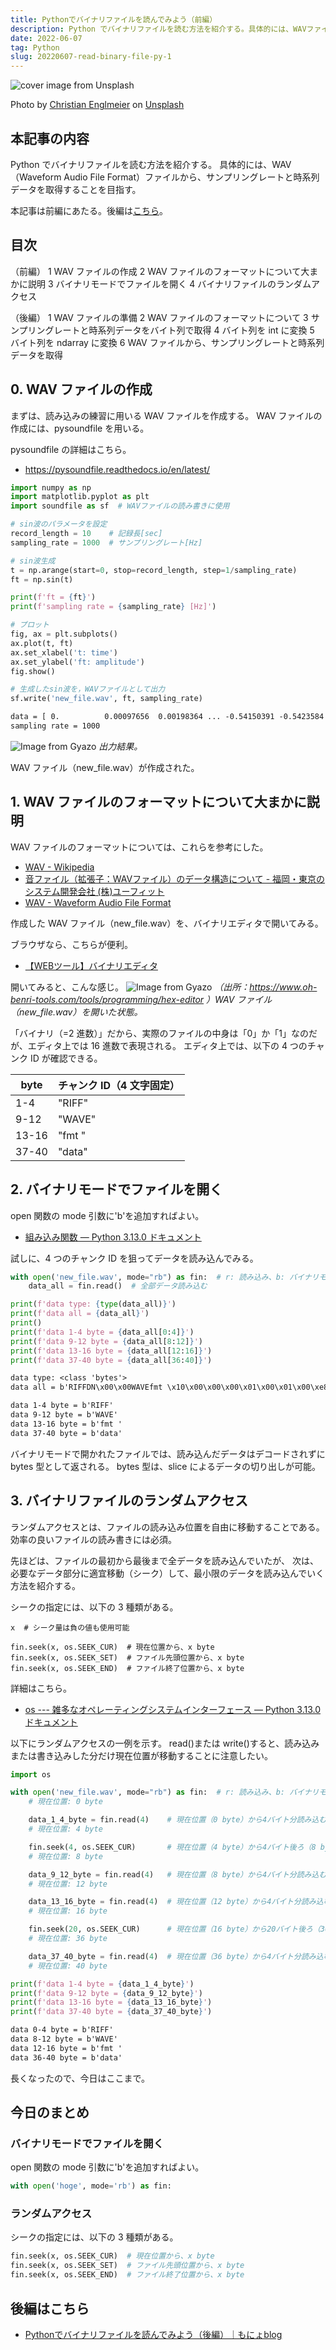 ```yaml
---
title: Pythonでバイナリファイルを読んでみよう（前編）
description: Python でバイナリファイルを読む方法を紹介する。具体的には、WAVファイルからサンプリングレートと時系列データを取得することを目指す。
date: 2022-06-07
tag: Python
slug: 20220607-read-binary-file-py-1
---
```


![cover image from Unsplash](/assets/blog/20220607-read-binary-file-py-1/cover.webp)

Photo by [Christian Englmeier](https://unsplash.com/photos/QwIgqvA4-go) on [Unsplash](https://unsplash.com/)

## 本記事の内容

Python でバイナリファイルを読む方法を紹介する。
具体的には、WAV（Waveform Audio File Format）ファイルから、サンプリングレートと時系列データを取得することを目指す。

本記事は前編にあたる。後編は[こちら](https://www.monyoblog.com/posts/20220710-read-binary-file-py-2/)。

## 目次

（前編）
1 WAV ファイルの作成
2 WAV ファイルのフォーマットについて大まかに説明
3 バイナリモードでファイルを開く
4 バイナリファイルのランダムアクセス

（後編）
1 WAV ファイルの準備
2 WAV ファイルのフォーマットについて
3 サンプリングレートと時系列データをバイト列で取得
4 バイト列を int に変換
5 バイト列を ndarray に変換
6 WAV ファイルから、サンプリングレートと時系列データを取得

## 0. WAV ファイルの作成

まずは、読み込みの練習に用いる WAV ファイルを作成する。
WAV ファイルの作成には、pysoundfile を用いる。

pysoundfile の詳細はこちら。

- https://pysoundfile.readthedocs.io/en/latest/

```python
import numpy as np
import matplotlib.pyplot as plt
import soundfile as sf  # WAVファイルの読み書きに使用

# sin波のパラメータを設定
record_length = 10    # 記録長[sec]
sampling_rate = 1000  # サンプリングレート[Hz]

# sin波生成
t = np.arange(start=0, stop=record_length, step=1/sampling_rate)
ft = np.sin(t)

print(f'ft = {ft}')
print(f'sampling rate = {sampling_rate} [Hz]')

# プロット
fig, ax = plt.subplots()
ax.plot(t, ft)
ax.set_xlabel('t: time')
ax.set_ylabel('ft: amplitude')
fig.show()

# 生成したsin波を，WAVファイルとして出力
sf.write('new_file.wav', ft, sampling_rate)
```

```txt
data = [ 0.          0.00097656  0.00198364 ... -0.54150391 -0.5423584 -0.54318237]
sampling rate = 1000
```

![Image from Gyazo](https://i.gyazo.com/5f00546eb9008038138b6ed9281b5a6b.png)
_出力結果。_

WAV ファイル（new_file.wav）が作成された。

## 1. WAV ファイルのフォーマットについて大まかに説明

WAV ファイルのフォーマットについては、これらを参考にした。

- [WAV - Wikipedia](https://ja.wikipedia.org/wiki/WAV)
- [音ファイル（拡張子：WAVファイル）のデータ構造について - 福岡・東京のシステム開発会社 (株)ユーフィット](https://www.youfit.co.jp/archives/1418)
- [WAV - Waveform Audio File Format](https://docs.fileformat.com/audio/wav/)

作成した WAV ファイル（new_file.wav）を、バイナリエディタで開いてみる。

ブラウザなら、こちらが便利。

- [【WEBツール】バイナリエディタ](https://www.oh-benri-tools.com/tools/programming/hex-editor)

開いてみると、こんな感じ。
![Image from Gyazo](https://i.gyazo.com/a0d7260ccaa3f6f7546527ce9379b336.png)
_（出所：https://www.oh-benri-tools.com/tools/programming/hex-editor ）WAV ファイル（new_file.wav）を開いた状態。_

「バイナリ（=2 進数）」だから、実際のファイルの中身は「0」か「1」なのだが、エディタ上では 16 進数で表現される。
エディタ上では、以下の 4 つのチャンク ID が確認できる。

| byte  | チャンク ID（4 文字固定） |
| ----- | ------------------------- |
| 1-4   | "RIFF"                    |
| 9-12  | "WAVE"                    |
| 13-16 | "fmt "                    |
| 37-40 | "data"                    |

## 2. バイナリモードでファイルを開く

open 関数の mode 引数に'b'を追加すればよい。

- [組み込み関数 — Python 3.13.0 ドキュメント](https://docs.python.org/ja/3/library/functions.html?highlight=open#open)

試しに、4 つのチャンク ID を狙ってデータを読み込んでみる。

```python
with open('new_file.wav', mode="rb") as fin:  # r: 読み込み、b: バイナリモード
    data_all = fin.read()  # 全部データ読み込む

print(f'data type: {type(data_all)}')
print(f'data all = {data_all}')
print()
print(f'data 1-4 byte = {data_all[0:4]}')
print(f'data 9-12 byte = {data_all[8:12]}')
print(f'data 13-16 byte = {data_all[12:16]}')
print(f'data 37-40 byte = {data_all[36:40]}')
```

```txt
data type: <class 'bytes'>
data all = b'RIFFDN\x00\x00WAVEfmt \x10\x00\x00\x00\x01\x00\x01\x00\xe8\x03\x00\x00\xd0\x07\x00\x00\x02\x00\x10\x00data N\x00\x00\x00\x00 \x00A\x00b\x00\x83\x00\xa3\x00\xc4\x00\xe5\x00\x06\x01&\x01G\x01h\x01\x89\x01\xa9\x01\xca ...(省略)'

data 1-4 byte = b'RIFF'
data 9-12 byte = b'WAVE'
data 13-16 byte = b'fmt '
data 37-40 byte = b'data'
```

バイナリモードで開かれたファイルでは、読み込んだデータはデコードされずに bytes 型として返される。
bytes 型は、slice によるデータの切り出しが可能。

## 3. バイナリファイルのランダムアクセス

ランダムアクセスとは、ファイルの読み込み位置を自由に移動することである。
効率の良いファイルの読み書きには必須。

先ほどは、ファイルの最初から最後まで全データを読み込んでいたが、
次は、必要なデータ部分に適宜移動（シーク）して、最小限のデータを読み込んでいく方法を紹介する。

シークの指定には、以下の 3 種類がある。

```python:
x  # シーク量は負の値も使用可能

fin.seek(x, os.SEEK_CUR)  # 現在位置から、x byte
fin.seek(x, os.SEEK_SET)  # ファイル先頭位置から、x byte
fin.seek(x, os.SEEK_END)  # ファイル終了位置から、x byte
```

詳細はこちら。

- [os --- 雑多なオペレーティングシステムインターフェース — Python 3.13.0 ドキュメント](https://docs.python.org/ja/3/library/os.html?highlight=seek#os.lseek)

以下にランダムアクセスの一例を示す。
read()または write()すると、読み込みまたは書き込みした分だけ現在位置が移動することに注意したい。

```python
import os

with open('new_file.wav', mode="rb") as fin:  # r: 読み込み、b: バイナリモード
    # 現在位置: 0 byte

    data_1_4_byte = fin.read(4)    # 現在位置（0 byte）から4バイト分読み込む
    # 現在位置: 4 byte

    fin.seek(4, os.SEEK_CUR)       # 現在位置（4 byte）から4バイト後ろ（8 byte）に移動
    # 現在位置: 8 byte

    data_9_12_byte = fin.read(4)   # 現在位置（8 byte）から4バイト分読み込む
    # 現在位置: 12 byte

    data_13_16_byte = fin.read(4)  # 現在位置（12 byte）から4バイト分読み込む
    # 現在位置: 16 byte

    fin.seek(20, os.SEEK_CUR)      # 現在位置（16 byte）から20バイト後ろ（36 byte）に移動
    # 現在位置: 36 byte

    data_37_40_byte = fin.read(4)  # 現在位置（36 byte）から4バイト分読み込む
    # 現在位置: 40 byte

print(f'data 1-4 byte = {data_1_4_byte}')
print(f'data 9-12 byte = {data_9_12_byte}')
print(f'data 13-16 byte = {data_13_16_byte}')
print(f'data 37-40 byte = {data_37_40_byte}')
```

```txt
data 0-4 byte = b'RIFF'
data 8-12 byte = b'WAVE'
data 12-16 byte = b'fmt '
data 36-40 byte = b'data'
```

長くなったので、今日はここまで。

## 今日のまとめ

### バイナリモードでファイルを開く

open 関数の mode 引数に'b'を追加すればよい。

```python
with open('hoge', mode='rb') as fin:
```

### ランダムアクセス

シークの指定には、以下の 3 種類がある。

```python
fin.seek(x, os.SEEK_CUR)  # 現在位置から、x byte
fin.seek(x, os.SEEK_SET)  # ファイル先頭位置から、x byte
fin.seek(x, os.SEEK_END)  # ファイル終了位置から、x byte
```

## 後編はこちら

- [Pythonでバイナリファイルを読んでみよう（後編）｜もにょblog](https://www.monyoblog.com/posts/20220710-read-binary-file-py-2/)
